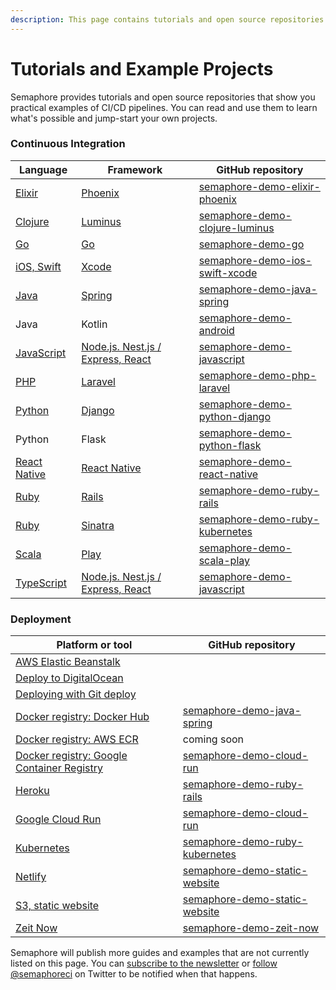 ```yaml
---
description: This page contains tutorials and open source repositories that show you practical examples of CI/CD pipelines.
---
```


# Tutorials and Example Projects

Semaphore provides tutorials and open source repositories that show you
practical examples of CI/CD pipelines. You can read and use them to learn what's
possible and jump-start your own projects.

### Continuous Integration

<!-- markdownlint-disable -->
<table>
  <thead>
    <tr>
      <th>Language</th>
      <th>Framework</th>
      <th>GitHub repository</th>
    </tr>
  </thead>
  <tbody>
    <tr>
      <td><a href="https://docs.semaphoreci.com/examples/elixir-phoenix-continuous-integration/">Elixir</a></td>
      <td><a href="https://docs.semaphoreci.com/examples/elixir-phoenix-continuous-integration/">Phoenix</a></td>
      <td><a href="https://github.com/semaphoreci-demos/semaphore-demo-elixir-phoenix">semaphore-demo-elixir-phoenix</a></td>
    </tr>
    <tr>
      <td><a href="https://docs.semaphoreci.com/examples/clojure-luminus-ci-cd/">Clojure</a></td>
      <td><a href="https://docs.semaphoreci.com/examples/clojure-luminus-ci-cd/">Luminus</a></td>
      <td><a href="https://github.com/semaphoreci-demos/semaphore-demo-clojure-luminus">semaphore-demo-clojure-luminus</a></td>
    </tr>
    <tr>
      <td><a href="https://docs.semaphoreci.com/examples/golang-continuous-integration/">Go</a></td>
      <td><a href="https://docs.semaphoreci.com/examples/golang-continuous-integration/">Go</a></td>
      <td><a href="https://github.com/semaphoreci-demos/semaphore-demo-go">semaphore-demo-go</a></td>
    </tr>
    <tr>
      <td><a href="https://docs.semaphoreci.com/examples/ios-continuous-integration-with-xcode/">iOS, Swift</a></td>
      <td><a href="https://docs.semaphoreci.com/examples/ios-continuous-integration-with-xcode/">Xcode</a></td>
      <td><a href="https://github.com/semaphoreci-demos/semaphore-demo-ios-swift-xcode">semaphore-demo-ios-swift-xcode</a></td>
    </tr>
    <tr>
      <td><a href="https://docs.semaphoreci.com/examples/java-spring-continuous-integration/">Java</a></td>
      <td><a href="https://docs.semaphoreci.com/examples/java-spring-continuous-integration/">Spring</a></td>
      <td><a href="https://github.com/semaphoreci-demos/semaphore-demo-java-spring">semaphore-demo-java-spring</a></td>
    </tr>
    <tr>
      <td>Java</td>
      <td>Kotlin</td>
      <td><a href="https://github.com/semaphoreci-demos/semaphore-demo-android/">semaphore-demo-android</a></td>
    </tr>
    <tr>
      <td><a href="https://docs.semaphoreci.com/examples/node-js-and-typescript-continuous-integration/">JavaScript</a></td>
      <td><a href="https://docs.semaphoreci.com/examples/node-js-and-typescript-continuous-integration/">Node.js.  Nest.js / Express, React</a></td>
      <td><a href="https://github.com/semaphoreci-demos/semaphore-demo-javascript">semaphore-demo-javascript</a></td>
    </tr>
    <tr>
      <td><a href="https://docs.semaphoreci.com/examples/laravel-php-continuous-integration/">PHP</a></td>
      <td><a href="https://docs.semaphoreci.com/examples/laravel-php-continuous-integration/">Laravel</a></td>
      <td><a href="https://github.com/semaphoreci-demos/semaphore-demo-php-laravel">semaphore-demo-php-laravel</a></td>
    </tr>
    <tr>
      <td><a href="https://docs.semaphoreci.com/examples/django-continuous-integration/">Python</a></td>
      <td><a href="https://docs.semaphoreci.com/examples/django-continuous-integration/">Django</a></td>
      <td><a href="https://github.com/semaphoreci-demos/semaphore-demo-python-django">semaphore-demo-python-django</a></td>
    </tr>
    <tr>
      <td>Python</td>
      <td>Flask</td>
      <td><a href="https://github.com/semaphoreci-demos/semaphore-demo-python-flask">semaphore-demo-python-flask</a></td>
    </tr>
    <tr>
      <td><a href="https://github.com/semaphoreci-demos/semaphore-demo-react-native/blob/master/README.md">React Native</a></td>
      <td><a href="https://github.com/semaphoreci-demos/semaphore-demo-react-native/blob/master/README.md">React Native</a></td>
      <td><a href="https://github.com/semaphoreci-demos/semaphore-demo-react-native">semaphore-demo-react-native</a></td>
    </tr>
    <tr>
      <td><a href="https://docs.semaphoreci.com/examples/rails-continuous-integration/">Ruby</a></td>
      <td><a href="https://docs.semaphoreci.com/examples/rails-continuous-integration/">Rails</a></td>
      <td><a href="https://github.com/semaphoreci-demos/semaphore-demo-ruby-rails">semaphore-demo-ruby-rails</a></td>
    </tr>
    <tr>
      <td><a href="https://docs.semaphoreci.com/examples/ci-cd-for-microservices-on-kubernetes/">Ruby</a></td>
      <td><a href="https://docs.semaphoreci.com/examples/ci-cd-for-microservices-on-kubernetes/">Sinatra</a></td>
      <td><a href="https://github.com/semaphoreci-demos/semaphore-demo-ruby-kubernetes">semaphore-demo-ruby-kubernetes</a></td>
    </tr>
    <tr>
      <td><a href="https://docs.semaphoreci.com/examples/scala-play-continuous-integration/">Scala</a></td>
      <td><a href="https://docs.semaphoreci.com/examples/scala-play-continuous-integration/">Play</a></td>
      <td><a href="https://github.com/semaphoreci-demos/semaphore-demo-scala-play">semaphore-demo-scala-play</a></td>
    </tr>
    <tr>
      <td><a href="https://docs.semaphoreci.com/examples/node-js-and-typescript-continuous-integration/">TypeScript</a></td>
      <td><a href="https://docs.semaphoreci.com/examples/node-js-and-typescript-continuous-integration/">Node.js.  Nest.js / Express, React</a></td>
      <td><a href="https://github.com/semaphoreci-demos/semaphore-demo-javascript">semaphore-demo-javascript</a></td>
    </tr>
  </tbody>
</table>

### Deployment

<table>
  <thead>
    <tr>
      <th>Platform or tool</th>
      <th>GitHub repository</th>
    </tr>
  </thead>
  <tbody>
    <tr>
      <td><a href="https://docs.semaphoreci.com/examples/deployment-to-aws-elastic-beanstalk/">AWS Elastic Beanstalk</a></td>
      <td></td>
    </tr>
    <tr>
      <td><a href="https://docs.semaphoreci.com/examples/deploy-to-digitalocean">Deploy to DigitalOcean</a></td>
      <td></td>
    </tr>
    <tr>
      <td><a href="https://docs.semaphoreci.com/examples/deploying_with_git_deploy/">Deploying with Git deploy</a></td>
      <td></td>
    </tr>
    <tr>
      <td><a href="https://docs.semaphoreci.com/examples/publishing-docker-images-on-dockerhub/">Docker registry: Docker Hub</a></td>
      <td><a href="https://github.com/semaphoreci-demos/semaphore-demo-java-spring">semaphore-demo-java-spring</a></td>
    </tr>
    <tr>
      <td><a href="https://docs.semaphoreci.com/examples/pushing-docker-images-to-aws-elastic-container-registry-ecr/">Docker registry: AWS ECR</a></td>
      <td>coming soon</td>
    </tr>
    <tr>
      <td><a href="https://docs.semaphoreci.com/examples/pushing-docker-images-to-google-container-registry-gcr/">Docker registry: Google Container Registry</a></td>
      <td><a href="https://github.com/semaphoreci-demos/semaphore-demo-cloud-run">semaphore-demo-cloud-run</a></td>
    </tr>
    <tr>
      <td><a href="https://docs.semaphoreci.com/examples/heroku-deployment/">Heroku</a></td>
      <td><a href="https://github.com/semaphoreci-demos/semaphore-demo-ruby-rails">semaphore-demo-ruby-rails</a></td>
    </tr>
    <tr>
      <td><a href="https://docs.semaphoreci.com/examples/google-cloud-run-continuous-deployment/">Google Cloud Run</a></td>
      <td><a href="https://github.com/semaphoreci-demos/semaphore-demo-cloud-run">semaphore-demo-cloud-run</a></td>
    </tr>
    <tr>
      <td><a href="https://docs.semaphoreci.com/examples/ci-cd-for-microservices-on-kubernetes/">Kubernetes</a></td>
      <td><a href="https://github.com/semaphoreci-demos/semaphore-demo-ruby-kubernetes">semaphore-demo-ruby-kubernetes</a></td>
    </tr>
    <tr>
      <td><a href="https://docs.semaphoreci.com/examples/netlify-continuous-deployment/">Netlify</a></td>
      <td><a href="https://github.com/semaphoreci-demos/semaphore-demo-static-website">semaphore-demo-static-website</a></td>
    </tr>
    <tr>
      <td><a href="https://docs.semaphoreci.com/examples/continuous-deployment-of-a-static-website/">S3, static website</a></td>
      <td><a href="https://github.com/semaphoreci-demos/semaphore-demo-static-website">semaphore-demo-static-website</a></td>
    </tr>
    <tr>
      <td><a href="https://docs.semaphoreci.com/examples/zeit-now-continuous-deployment/">Zeit Now</a></td>
      <td><a href="https://github.com/semaphoreci-demos/semaphore-demo-zeit-now">semaphore-demo-zeit-now</a></td>
    </tr>
  </tbody>
</table>
<!-- markdownlint-disable -->

Semaphore will publish more guides and examples that are not currently listed
on this page. You can [subscribe to the newsletter][newsletter] or [follow
@semaphoreci][twitter] on Twitter to be notified when that happens.

[newsletter]: https://semaphoreci.us5.list-manage.com/subscribe?u=72b30480e518914855ca55a85&id=d442447559
[twitter]: https://twitter.com/semaphoreci
